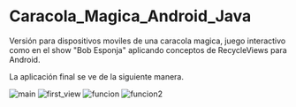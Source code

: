 # Caracola_Magica_Android_Java
Versión para dispositivos moviles de una caracola magica, juego interactivo como en el show "Bob Esponja" aplicando conceptos de RecycleViews para Android.

La aplicación final se ve de la siguiente manera.

![main](https://github.com/DylanDMMH/Caracola_Magica_Android_Java/blob/master/ScreenShots/main.jpeg)
![first_view](https://github.com/DylanDMMH/Caracola_Magica_Android_Java/blob/master/ScreenShots/first_view.jpeg)
![funcion](https://github.com/DylanDMMH/Caracola_Magica_Android_Java/blob/master/ScreenShots/funcionality.jpeg)
![funcion2](https://github.com/DylanDMMH/Caracola_Magica_Android_Java/blob/master/ScreenShots/funcionality_2.jpeg)

